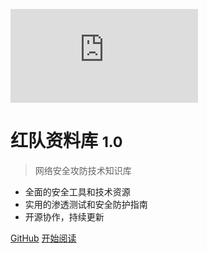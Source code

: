 ![logo](https://cdn.jsdelivr.net/npm/docsify@4/lib/themes/vue.css)
# 红队资料库 <small>1.0</small>

> 网络安全攻防技术知识库

- 全面的安全工具和技术资源
- 实用的渗透测试和安全防护指南
- 开源协作，持续更新

[GitHub](https://github.com/adminlove520/RedTeamWiki)
[开始阅读](#红队资料库)

<!-- 背景图片 -->

<!--![color](#f0f0f0)-->